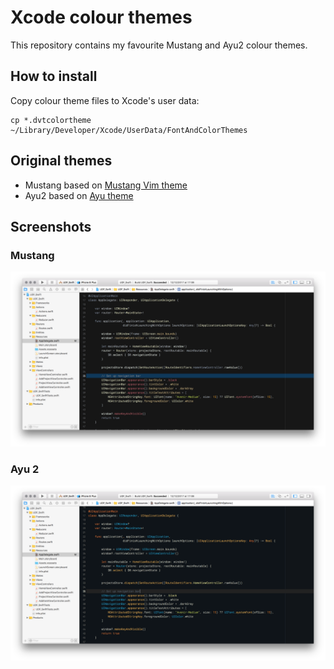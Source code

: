 # Xcode colour themes

This repository contains my favourite Mustang and Ayu2 colour themes.

## How to install

Copy colour theme files to Xcode's user data:

```
cp *.dvtcolortheme ~/Library/Developer/Xcode/UserData/FontAndColorThemes
```

## Original themes

* Mustang based on [Mustang Vim theme](http://hcalves.deviantart.com/art/Mustang-Vim-Colorscheme-98974484)
* Ayu2 based on [Ayu theme](https://github.com/dempfi/ayu)

## Screenshots

### Mustang
<img src="mustang.png" width="1024"/>

### Ayu 2
<img src="ayu2.png" width="1024"/>
